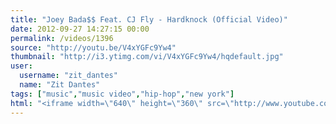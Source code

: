 ```yaml
---
title: "Joey Bada$$ Feat. CJ Fly - Hardknock (Official Video)"
date: 2012-09-27 14:27:15 00:00
permalink: /videos/1396
source: "http://youtu.be/V4xYGFc9Yw4"
thumbnail: "http://i3.ytimg.com/vi/V4xYGFc9Yw4/hqdefault.jpg"
user:
  username: "zit_dantes"
  name: "Zit Dantes"
tags: ["music","music video","hip-hop","new york"]
html: "<iframe width=\"640\" height=\"360\" src=\"http://www.youtube.com/embed/V4xYGFc9Yw4?wmode=transparent&fs=1&feature=oembed\" frameborder=\"0\" allowfullscreen></iframe>"
---
```


